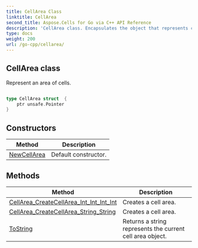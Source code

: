 ```yaml
---
title: CellArea Class 
linktitle: CellArea
second_title: Aspose.Cells for Go via C++ API Reference
description: 'CellArea class. Encapsulates the object that represents cellarea in Go.'
type: docs
weight: 200
url: /go-cpp/cellarea/
---
```


## CellArea class

Represent an area of cells.

```go

type CellArea struct  {
	ptr unsafe.Pointer
}

```
## Constructors

| Method | Description |
| --- | --- |
|[NewCellArea](./newcellarea/) | Default constructor. | 

## Methods

| Method | Description |
| --- | --- |
|[CellArea_CreateCellArea_Int_Int_Int_Int](./cellarea_createcellarea_int_int_int_int/) | Creates a cell area. | 
|[CellArea_CreateCellArea_String_String](./cellarea_createcellarea_string_string/) | Creates a cell area. | 
|[ToString](./tostring/) | Returns a string represents the current cell area object. | 
